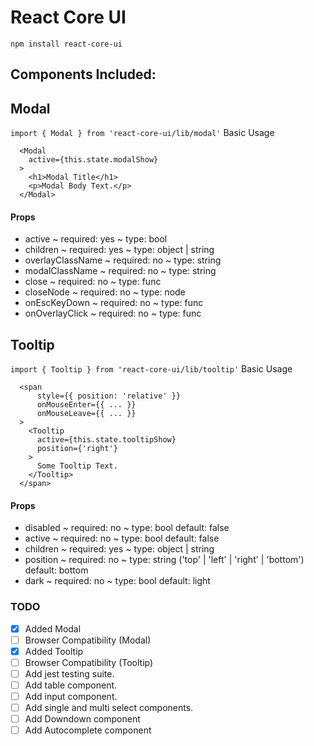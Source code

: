 # React Core UI

`npm install react-core-ui`

## Components Included:
## Modal
`import { Modal } from 'react-core-ui/lib/modal'`
Basic Usage
```
  <Modal
    active={this.state.modalShow}
  >
    <h1>Modal Title</h1>
    <p>Modal Body Text.</p>
  </Modal>
```
#### Props
  - active ~ required: yes ~ type: bool
  - children ~ required: yes ~ type: object | string
  - overlayClassName ~ required: no ~ type: string
  - modalClassName ~ required: no ~ type: string
  - close ~ required: no ~ type: func
  - closeNode ~ required: no ~ type: node
  - onEscKeyDown ~ required: no ~ type: func
  - onOverlayClick ~ required: no ~ type: func
## Tooltip
`import { Tooltip } from 'react-core-ui/lib/tooltip'`
Basic Usage
```
  <span
      style={{ position: 'relative' }}
      onMouseEnter={{ ... }}
      onMouseLeave={{ ... }}
  >
    <Tooltip
      active={this.state.tooltipShow}
      position={'right'}
    >
      Some Tooltip Text.
    </Tooltip>
  </span>
```
#### Props
  - disabled ~ required: no ~ type: bool default: false
  - active ~ required: no ~ type: bool default: false
  - children ~ required: yes ~ type: object | string
  - position ~ required: no ~ type: string ('top' | 'left' | 'right' | 'bottom') default: bottom
  - dark ~ required: no ~ type: bool default: light

### TODO
- [x] Added Modal
- [ ] Browser Compatibility (Modal)
- [x] Added Tooltip
- [ ] Browser Compatibility (Tooltip)
- [ ] Add jest testing suite.
- [ ] Add table component.
- [ ] Add input component.
- [ ] Add single and multi select components.
- [ ] Add Downdown component
- [ ] Add Autocomplete component
